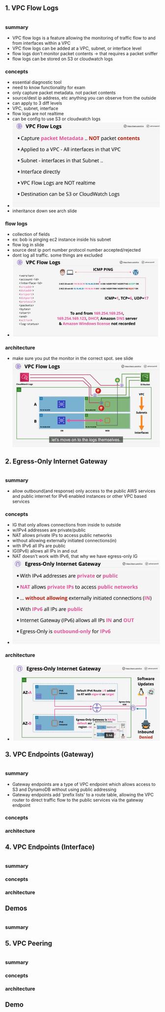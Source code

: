 ## 1. VPC Flow Logs

#

### summary

- VPC flow logs is a feature allowing the monitoring of traffic flow to and from interfaces within a VPC
- VPC flow logs can be added at a VPC, subnet, or interface level
- flow logs don't monitor packet contents -> that requires a packet sniffer
- flow logs can be stored on S3 or cloudwatch logs

### concepts

- essential diagnostic tool
- need to know functionality for exam
- only capture packet metadata. not packet contents
- source/dest ip address, etc anything you can observe from the outside
- can apply to 3 diff levels
- VPC, subnet, interface
- flow logs are not realtime
- can be config to use S3 or cloudwatch logs
- ![adv vpc flowlog concepts](img/advVPCflowlogconcepts.png)
- inheritance down see arch slide

### flow logs

- collection of fields
- ex: bob is pinging ec2 instance inside his subnet
- flow log in slide
- source dest ip port number protocol number accepted/rejected
- dont log all traffic. some things are excluded
- ![ex of log entry](img/advVPCflowlogentry.png)

### architecture

- make sure you put the monitor in the correct spot. see slide
  ![flow log arch](img/advVPCflowlogarch.png)

## 2. Egress-Only Internet Gateway

#

### summary

- allow outbound(and response) only access to the public AWS services and public internet for IPv6 enabled instances or other VPC based services

### concepts

- IG that only allows connections from inside to outside
- w/IPv4 addresses are private/public
- NAT allows private IPs to access public networks
- without allowing externally initiated connections(in)
- with IPv6 all IPs are public
- IG(IPv6) allows all IPs in and out
- NAT doesn't work with IPv6, that why we have egress-only IG
- ![egress only IG concepts](img/advVPCegressconcepts.png)

### architecture

- ![egress arch](img/advVPCegressarch.png)

## 3. VPC Endpoints (Gateway)

#

### summary

- Gateway endpoints are a type of VPC endpoint which allows access to S3 and DynamoDB without using public addressing
- Gateway endpoints add 'prefix lists' to a route table, allowing the VPC router to direct traffic flow to the public services via the gateway endpoint

### concepts

### architecture

## 4. VPC Endpoints (Interface)

#

### summary

### concepts

### architecture

## Demos

#

### summary

## 5. VPC Peering

#

### summary

### concepts

### architecture

## Demo

#
